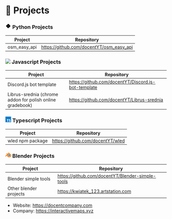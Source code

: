 # :file_folder: Projects

### <img src='https://raw.githubusercontent.com/vorillaz/devicons/ba75593fdf8d66496676a90cbf127d721f73e961/!SVG/python.svg' width='18'/> Python Projects
Project | Repository
------- | ----------
osm_easy_api | https://github.com/docentYT/osm_easy_api

### <img src='https://raw.github.com/voodootikigod/logo.js/master/js.png' width='18'/> Javascript Projects
Project | Repository
------- | ----------
Discord.js bot template | https://github.com/docentYT/Discord.js-bot-template
Librus-srednia (chrome addon for polish online gradebook) | https://github.com/docentYT/Librus-srednia

### <img src="https://raw.githubusercontent.com/devicons/devicon/master/icons/typescript/typescript-original.svg" width="18"/> Typescript Projects
Project | Repository
------------ | -------------
wled npm package | https://github.com/docentYT/wled

### <img src="https://raw.githubusercontent.com/devicons/devicon/master/icons/blender/blender-original.svg" width="18"/> Blender Projects
Project | Repository
------------ | -------------
Blender simple tools | https://github.com/docentYT/Blender-simple-tools
Other blender projects | https://kwiatek_123.artstation.com

- Website: https://docentcompany.com
- Company: https://interactivemaps.xyz
